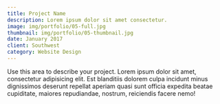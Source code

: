 ```yaml
---
title: Project Name
description: Lorem ipsum dolor sit amet consectetur.
image: img/portfolio/05-full.jpg
thumbnail: img/portfolio/05-thumbnail.jpg
date: January 2017
client: Southwest
category: Website Design
---
```

Use this area to describe your project. Lorem ipsum dolor sit amet, consectetur adipisicing elit. Est blanditiis dolorem culpa incidunt minus dignissimos deserunt repellat aperiam quasi sunt officia expedita beatae cupiditate, maiores repudiandae, nostrum, reiciendis facere nemo!

